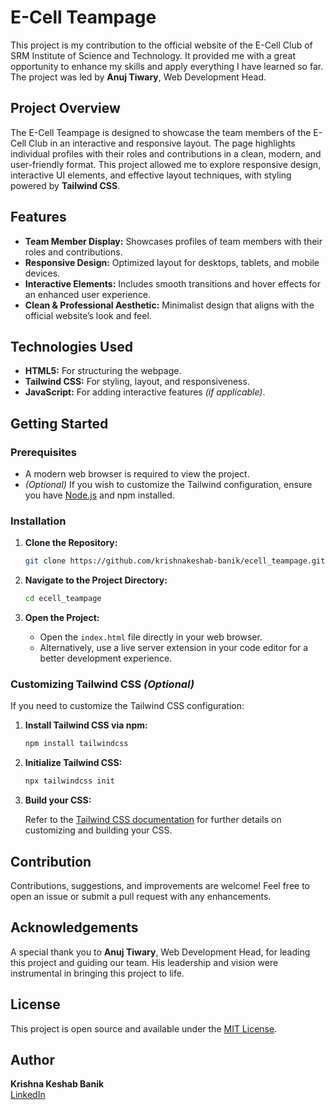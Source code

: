 # E-Cell Teampage

This project is my contribution to the official website of the E-Cell Club of SRM Institute of Science and Technology. It provided me with a great opportunity to enhance my skills and apply everything I have learned so far. The project was led by **Anuj Tiwary**, Web Development Head.

## Project Overview

The E-Cell Teampage is designed to showcase the team members of the E-Cell Club in an interactive and responsive layout. The page highlights individual profiles with their roles and contributions in a clean, modern, and user-friendly format. This project allowed me to explore responsive design, interactive UI elements, and effective layout techniques, with styling powered by **Tailwind CSS**.

## Features

- **Team Member Display:** Showcases profiles of team members with their roles and contributions.
- **Responsive Design:** Optimized layout for desktops, tablets, and mobile devices.
- **Interactive Elements:** Includes smooth transitions and hover effects for an enhanced user experience.
- **Clean & Professional Aesthetic:** Minimalist design that aligns with the official website’s look and feel.

## Technologies Used

- **HTML5:** For structuring the webpage.
- **Tailwind CSS:** For styling, layout, and responsiveness.
- **JavaScript:** For adding interactive features *(if applicable)*.

## Getting Started

### Prerequisites

- A modern web browser is required to view the project.
- *(Optional)* If you wish to customize the Tailwind configuration, ensure you have [Node.js](https://nodejs.org/) and npm installed.

### Installation

1. **Clone the Repository:**

   ```bash
   git clone https://github.com/krishnakeshab-banik/ecell_teampage.git
   ```

2. **Navigate to the Project Directory:**

   ```bash
   cd ecell_teampage
   ```

3. **Open the Project:**

   - Open the `index.html` file directly in your web browser.
   - Alternatively, use a live server extension in your code editor for a better development experience.

### Customizing Tailwind CSS *(Optional)*

If you need to customize the Tailwind CSS configuration:

1. **Install Tailwind CSS via npm:**

   ```bash
   npm install tailwindcss
   ```

2. **Initialize Tailwind CSS:**

   ```bash
   npx tailwindcss init
   ```

3. **Build your CSS:**

   Refer to the [Tailwind CSS documentation](https://tailwindcss.com/docs/installation) for further details on customizing and building your CSS.

## Contribution

Contributions, suggestions, and improvements are welcome! Feel free to open an issue or submit a pull request with any enhancements.

## Acknowledgements

A special thank you to **Anuj Tiwary**, Web Development Head, for leading this project and guiding our team. His leadership and vision were instrumental in bringing this project to life.

## License

This project is open source and available under the [MIT License](LICENSE).

## Author

**Krishna Keshab Banik**  
[LinkedIn](https://www.linkedin.com/in/krishna-keshab-banik-067819324/)

